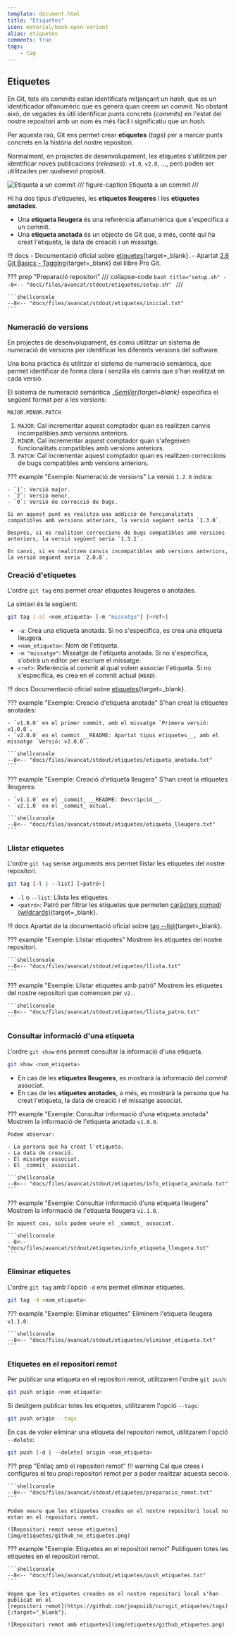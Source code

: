 ```yaml
---
template: document.html
title: "Etiquetes"
icon: material/book-open-variant
alias: etiquetes
comments: true
tags:
    - tag
---
```


## Etiquetes
En Git, tots els commits estan identificats mitjançant un _hash_, que es un identificador alfanumèric que es genera quan creem un _commit_.
No obstant això, de vegades és útil identificar punts concrets (_commits_) en l'estat del nostre repositori amb un nom és més fàcil i significatiu que un _hash_.

Per aquesta raó, Git ens permet crear __etiquetes__ (_tags_) per a marcar punts concrets en la història del nostre repositori.

Normalment, en projectes de desenvolupament, les etiquetes s'utilitzen per identificar noves publicacions (_releases_): `v1.0`, `v2.0`, ...,
però poden ser utilitzades per qualsevol propòsit.

![Etiqueta a un commit](img/etiquetes/etiquetes.png)
/// figure-caption
Etiqueta a un commit
///

Hi ha dos tipus d'etiquetes, les __etiquetes lleugeres__ i les __etiquetes anotades__.

- Una __etiqueta lleugera__ és una referència alfanumèrica que s'especifica a un commit.
- Una __etiqueta anotada__ és un objecte de Git que, a més, conté qui ha creat l'etiqueta, la data de creació i un missatge.

!!! docs
    - Documentació oficial sobre [etiquetes](https://git-scm.com/docs/git-tag){target=_blank}.
    - Apartat [2.6 Git Basics - Tagging](https://git-scm.com/book/en/v2/Git-Basics-Tagging){target=_blank} del llibre Pro Git.

??? prep "Preparació repositori"
    /// collapse-code
    ```bash title="setup.sh"
    --8<-- "docs/files/avancat/stdout/etiquetes/setup.sh"
    ```
    ///

    ```shellconsole
    --8<-- "docs/files/avancat/stdout/etiquetes/inicial.txt"
    ```


### Numeració de versions
En projectes de desenvolupament, és comú utilitzar un sistema de numeració de versions
per identificar les diferents versions del software.

Una bona pràctica és utilitzar el sistema de numeració semàntica,
que permet identificar de forma clara i senzilla els canvis que s'han realitzat en cada versió.

El sistema de numeració semàntica __[SemVer](https://semver.org/lang/ca/){target=_blank}__ especifica el següent format per a les versions:

```
MAJOR.MINOR.PATCH
```

1. `MAJOR`: Cal incrementar aquest comptador quan es realitzen canvis incompatibles amb versions anteriors.
2. `MINOR`: Cal incrementar aquest comptador quan s'afegeixen funcionalitats compatibles amb versions anteriors.
3. `PATCH`: Cal incrementar aquest comptador quan es realitzen correccions de bugs compatibles amb versions anteriors.

??? example "Exemple: Numeració de versions"
    La versió `1.2.0` indica:

    - `1`: Versió major.
    - `2`: Versió menor.
    - `0`: Versió de correcció de bugs.

    Si en aquest punt es realitza una addició de funcionalitats compatibles amb versions anteriors, la versió següent seria `1.3.0`.

    Després, si es realitzen correccions de bugs compatibles amb versions anteriors, la versió següent seria `1.3.1`.

    En canvi, si es realitzen canvis incompatibles amb versions anteriors, la versió següent seria `2.0.0`.

### Creació d'etiquetes
L'ordre `git tag` ens permet crear etiquetes lleugeres o anotades.

La sintaxi és la següent:
```bash
git tag [-a] <nom_etiqueta> [-m "missatge"] [<ref>]
```

- `-a`: Crea una etiqueta anotada. Si no s'especifica, es crea una etiqueta lleugera.
- `<nom_etiqueta>`: Nom de l'etiqueta.
- `-m "missatge"`: Missatge de l'etiqueta anotada. Si no s'especifica, s'obrirà un editor per escriure el missatge.
- `<ref>`: Referència al commit al qual volem associar l'etiqueta. Si no s'especifica, es crea en el commit actual (`HEAD`).

!!! docs
    Documentació oficial sobre [etiquetes](https://git-scm.com/docs/git-tag){target=_blank}.

??? example "Exemple: Creació d'etiqueta anotada"
    S'han creat la etiquetes anotades:

    - `v1.0.0` en el primer commit, amb el missatge `Primera versió: v1.0.0`.
    - `v2.0.0` en el commit __README: Apartat tipus etiquetes__, amb el missatge `Versió: v2.0.0`.

    ```shellconsole
    --8<-- "docs/files/avancat/stdout/etiquetes/etiqueta_anotada.txt"
    ```

??? example "Exemple: Creació d'etiqueta lleugera"
    S'han creat la etiquetes lleugeres:

    - `v1.1.0` en el _commit_ __README: Descripció__.
    - `v2.1.0` en el _commit_ actual.

    ```shellconsole
    --8<-- "docs/files/avancat/stdout/etiquetes/etiqueta_lleugera.txt"
    ```

### Llistar etiquetes
L'ordre `git tag` sense arguments ens permet llistar les etiquetes del nostre repositori.

```bash
git tag [-l | --list] [<patró>]
```

- `-l` o `--list`: Llista les etiquetes.
- `<patró>`: Patró per filtrar les etiquetes que permeten [caràcters comodí (wildcards)](https://en.wikipedia.org/wiki/Wildcard_character){target=_blank}.

!!! docs
    Apartat de la documentació oficial sobre [tag --list](https://git-scm.com/docs/git-tag#Documentation/git-tag.txt---list){target=_blank}.

??? example "Exemple: Llistar etiquetes"
    Mostrem les etiquetes del nostre repositori.

    ```shellconsole
    --8<-- "docs/files/avancat/stdout/etiquetes/llista.txt"
    ```

??? example "Exemple: Llistar etiquetes amb patró"
    Mostrem les etiquetes del nostre repositori que comencen per `v2.`.

    ```shellconsole
    --8<-- "docs/files/avancat/stdout/etiquetes/llista_patro.txt"
    ```

### Consultar informació d'una etiqueta
L'ordre `git show` ens permet consultar la informació d'una etiqueta.

```bash
git show <nom_etiqueta>
```

- En cas de les __etiquetes lleugeres__, es mostrarà la informació del _commit_ associat.
- En cas de les __etiquetes anotades__, a més, es mostrarà la persona que ha creat l'etiqueta, la data de creació i el missatge associat.

??? example "Exemple: Consultar informació d'una etiqueta anotada"
    Mostrem la informació de l'etiqueta anotada `v1.0.0`.

    Podem observar:

    - La persona que ha creat l'etiqueta.
    - La data de creació.
    - El missatge associat.
    - El _commit_ associat.

    ```shellconsole
    --8<-- "docs/files/avancat/stdout/etiquetes/info_etiqueta_anotada.txt"
    ```

??? example "Exemple: Consultar informació d'una etiqueta lleugera"
    Mostrem la informació de l'etiqueta lleugera `v1.1.0`.

    En aquest cas, sols podem veure el _commit_ associat.

    ```shellconsole
    --8<-- "docs/files/avancat/stdout/etiquetes/info_etiqueta_lleugera.txt"
    ```


### Eliminar etiquetes
L'ordre `git tag` amb l'opció `-d` ens permet eliminar etiquetes.

```bash
git tag -d <nom_etiqueta>
```

??? example "Exemple: Eliminar etiquetes"
    Eliminem l'etiqueta lleugera `v1.1.0`.

    ```shellconsole
    --8<-- "docs/files/avancat/stdout/etiquetes/eliminar_etiqueta.txt"
    ```


### Etiquetes en el repositori remot
Per publicar una etiqueta en el repositori remot, utilitzarem l'ordre `git push`:

```bash
git push origin <nom_etiqueta>
```

Si desitgem publicar totes les etiquetes, utilitzarem l'opció `--tags`:

```bash
git push origin --tags
```

En cas de voler eliminar una etiqueta del repositori remot, utilitzarem l'opció `--delete`:

```bash
git push [-d | --delete] origin <nom_etiqueta>
```
??? prep "Enllaç amb el repositori remot"
    !!! warning
        Cal que crees i configures el teu propi repositori remot per a poder realitzar aquesta secció.

    ```shellconsole
    --8<-- "docs/files/avancat/stdout/etiquetes/preparacio_remot.txt"
    ```

    Podem veure que les etiquetes creades en el nostre repositori local no estan en el repositori remot.

    ![Repositori remot sense etiquetes](img/etiquetes/github_no_etiquetes.png)

??? example "Exemple: Etiquetes en el repositori remot"
    Publiquem totes les etiquetes en el repositori remot.

    ```shellconsole
    --8<-- "docs/files/avancat/stdout/etiquetes/push_etiquetes.txt"
    ```

    Vegem que les etiquetes creades en el nostre repositori local s'han publicat en el
    [repositori remot](https://github.com/joapuiib/cursgit_etiquetes/tags){:target="_blank"}.

    ![Repositori remot amb etiquetes](img/etiquetes/github_etiquetes.png)

